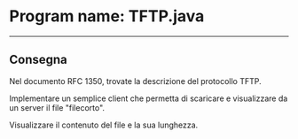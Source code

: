 # Program name: TFTP.java

---

## Consegna
Nel documento RFC 1350, trovate la descrizione del protocollo TFTP.

Implementare un semplice client che permetta di scaricare e visualizzare da un server il file "filecorto".

Visualizzare il contenuto del file e la sua lunghezza.